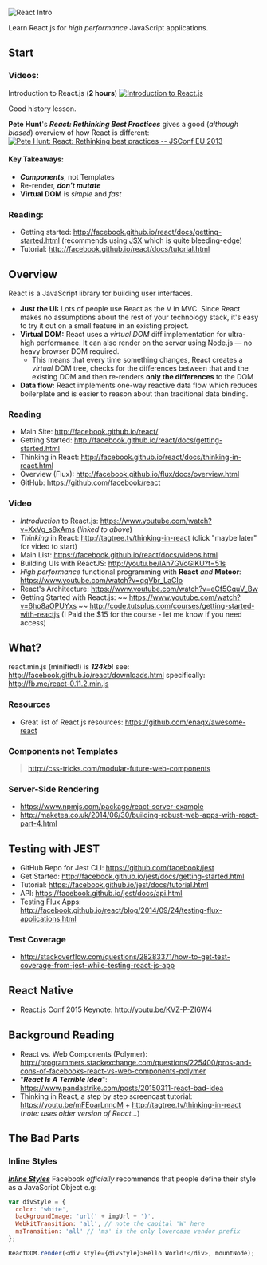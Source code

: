 ![React Intro](http://i.imgur.com/yH3JkIH.png)

Learn React.js for *high performance* JavaScript applications.

## Start


### Videos:

Introduction to React.js (**2 hours**)
[![Introduction to React.js](https://cloud.githubusercontent.com/assets/194400/12367017/f114d87a-bbd6-11e5-9e7d-2510aa66ca57.png)](https://youtu.be/XxVg_s8xAms "Introduction to React.js")

Good history lesson.

**Pete Hunt**'s ***React: Rethinking Best Practices***
gives a good (*although biased*) overview of how React is different:
[![Pete Hunt: React: Rethinking best practices -- JSConf EU 2013](https://cloud.githubusercontent.com/assets/194400/12365803/050e1ff6-bbcf-11e5-8f27-80884b7530c4.png)](https://youtu.be/x7cQ3mrcKaY "Pete Hunt: React: Rethinking best practices -- JSConf EU 2013")

#### Key Takeaways:

+ ***Components***, not Templates
+ Re-render, ***don't mutate***
+ **Virtual DOM** is *simple* and *fast*


### Reading:

- Getting started: http://facebook.github.io/react/docs/getting-started.html
(recommends using [JSX](http://jsx.github.io) which is quite bleeding-edge)
- Tutorial: http://facebook.github.io/react/docs/tutorial.html


## Overview

React is a JavaScript library for building user interfaces.

+ **Just the UI:** Lots of people use React as the V in MVC.
Since React makes no assumptions about the rest of your technology stack,
it's easy to try it out on a small feature in an existing project.
+ **Virtual DOM:** React uses a *virtual DOM* diff implementation
for ultra-high performance. It can also render on the server using
Node.js — no heavy browser DOM required.
  * This means that every time something changes, React creates a _virtual_ DOM tree, checks for the differences between that and the existing DOM and then re-renders **only the differences** to the DOM
+ **Data flow:** React implements one-way reactive data flow which reduces
boilerplate and is easier to reason about than traditional data binding.


### Reading

+ Main Site: http://facebook.github.io/react/
+ Getting Started: http://facebook.github.io/react/docs/getting-started.html
+ Thinking in React: http://facebook.github.io/react/docs/thinking-in-react.html
+ Overview (Flux): http://facebook.github.io/flux/docs/overview.html
+ GitHub: https://github.com/facebook/react

### Video

+ *Introduction* to React.js: https://www.youtube.com/watch?v=XxVg_s8xAms (*linked to above*)
+ *Thinking* in React: http://tagtree.tv/thinking-in-react (click "maybe later" for video to start)
+ Main List: https://facebook.github.io/react/docs/videos.html
+ Building UIs with ReactJS: http://youtu.be/lAn7GVoGlKU?t=51s
+ *High performance* functional programming with **React** *and* **Meteor**:
https://www.youtube.com/watch?v=qqVbr_LaCIo
+ React's Architecture: https://www.youtube.com/watch?v=eCf5CquV_Bw
+ Getting Started with React.js: ~~ https://www.youtube.com/watch?v=6ho8aOPUYxs ~~
http://code.tutsplus.com/courses/getting-started-with-reactjs
(I Paid the $15 for the course - let me know if you need access)



## What?

react.min.js (minified!) is ***124kb***!
see: http://facebook.github.io/react/downloads.html
specifically: http://fb.me/react-0.11.2.min.js

### Resources

- Great list of React.js resources: https://github.com/enaqx/awesome-react

### Components not Templates

> http://css-tricks.com/modular-future-web-components

### Server-Side Rendering

+ https://www.npmjs.com/package/react-server-example
+ http://maketea.co.uk/2014/06/30/building-robust-web-apps-with-react-part-4.html


## Testing with JEST

+ GitHub Repo for Jest CLI: https://github.com/facebook/jest
+ Get Started: http://facebook.github.io/jest/docs/getting-started.html
+ Tutorial: https://facebook.github.io/jest/docs/tutorial.html
+ API: https://facebook.github.io/jest/docs/api.html
+ Testing Flux Apps: http://facebook.github.io/react/blog/2014/09/24/testing-flux-applications.html

### Test Coverage

+ http://stackoverflow.com/questions/28283371/how-to-get-test-coverage-from-jest-while-testing-react-js-app

## React Native

- React.js Conf 2015 Keynote: http://youtu.be/KVZ-P-ZI6W4


## Background Reading

+ React vs. Web Components (Polymer):
http://programmers.stackexchange.com/questions/225400/pros-and-cons-of-facebooks-react-vs-web-components-polymer
+ "***React Is A Terrible Idea***":
https://www.pandastrike.com/posts/20150311-react-bad-idea
+ Thinking in React, a step by step screencast tutorial:
https://youtu.be/mFEoarLnnqM + http://tagtree.tv/thinking-in-react
(*note: uses older version of React...*)


## The Bad Parts

### Inline Styles

[***Inline Styles***](http://facebook.github.io/react/tips/inline-styles.html)
Facebook *officially* recommends that people define their
style as a JavaScript Object e.g:
```js
var divStyle = {
  color: 'white',
  backgroundImage: 'url(' + imgUrl + ')',
  WebkitTransition: 'all', // note the capital 'W' here
  msTransition: 'all' // 'ms' is the only lowercase vendor prefix
};

ReactDOM.render(<div style={divStyle}>Hello World!</div>, mountNode);
```
